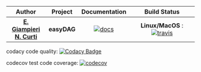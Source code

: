 

| **Author**   | **Project** | **Documentation**                                                                   | **Build Status**              |
|:------------:|:-----------:|:-----------------------------------------------------------------------------------:|:-----------------------------:|
|   [**E. Giampieri**](https://github.com/EnricoGiampieri) <br/> [**N. Curti**](https://github.com/Nico-Curti)   |  **easyDAG**  | [![docs](https://img.shields.io/badge/documentation-latest-blue.svg?style=plastic)](https://github.com/eDIMESLab/easyDAG) | **Linux/MacOS** : [![travis](https://travis-ci.org/eDIMESLab/easyDAG.svg?branch=master)](https://travis-ci.org/eDIMESLab/easyDAG)|

codacy code quality:
[![Codacy Badge](https://api.codacy.com/project/badge/Grade/6a0933d115c946c388e6db8e1548d731)](https://www.codacy.com/gh/eDIMESLab/easyDAG?utm_source=github.com&amp;utm_medium=referral&amp;utm_content=eDIMESLab/easyDAG&amp;utm_campaign=Badge_Grade)

codecov test code coverage:
[![codecov](https://codecov.io/gh/eDIMESLab/easyDAG/branch/master/graph/badge.svg)](https://codecov.io/gh/eDIMESLab/easyDAG)
